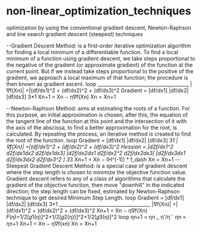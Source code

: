 # non-linear_optimization_techniques
optimization by using the conventional gradient descent, Newton-Raphson and line search gradient descent (steepest) techniques


--Gradient Descent Method: is a first-order iterative optimization algorithm for finding a local minimum of a differentiable function. To find a local minimum of a function using gradient descent, we take steps proportional to the negative of the gradient (or approximate gradient) of the function at the current point. But if we instead take steps proportional to the positive of the gradient, we approach a local maximum of that function; the procedure is then known as gradient ascent.
loop
               ______________________________________
    |∇f(Xn)| =|(df/dx1)^2 + (df/dx2)^2 + (df/dx3)^2
    Gradient = [df/dx1]
               |df/dx2|
               [df/dx3]
                      3*1
    Xn+1 = Xn − η∇f(Xn)
    Xn = Xn+1

--Newton-Raphson Method: aims at estimating the roots of a function. For this purpose, an initial approximation is chosen, after this, the equation of the tangent line of the function at this point and the intersection of it with the axis of the abscissa, to find a better approximation for the root, is calculated.
By repeating the process, an iterative method is created to find the root of the function.
loop
    Gradient = [df/dx1]
               |df/dx2|
               [df/dx3]
                      3*1
    |∇f(Xn)| =|(df/dx1)^2 + (df/dx2)^2 + (df/dx3)^2
    Hessian = [d2f/dx1^2   d2f/dx1dx2  d2f/dx1dx3]
              |d2f/dx2dx1  d2f/dx2^2   d2f/dx2dx3|
              [d2f/dx3dx1  d2f/dx3dx2  d2f/dx3^2 ]
                                                 3*3
    Xn+1 = Xn − (H^(-1)) * f_dash
    Xn = Xn+1
--Steepest Gradient Descent Method: is a special case of gradient descent where the step length is chosen to minimize the objective function value. Gradient descent refers to any of a class of algorithms that calculate the gradient of the objective function, then move "downhill" in the indicated direction; the step length can be fixed, estimated by Newton-Raphson technique to get desired Minimum Step Length.
loop 
    Gradient = [df/dx1]
               |df/dx2|
               [df/dx3]
                     3*1
            ______________________________________
    |∇f(Xn)| =|(df/dx1)^2 + (df/dx2)^2 + (df/dx3)^2
    Xn+1 = Xn − η∇f(Xn)
    𝐹(η)=1/2[𝑔1(η)]^2+1/2[𝑔2(η))]^2+1/2[𝑔3(η)]^2
    loop
        ηn+1 = ηn _ η'/η``
        ηn = ηn+1 
    Xn+1 = Xn − η∇f(xn)
    Xn = Xn+1

